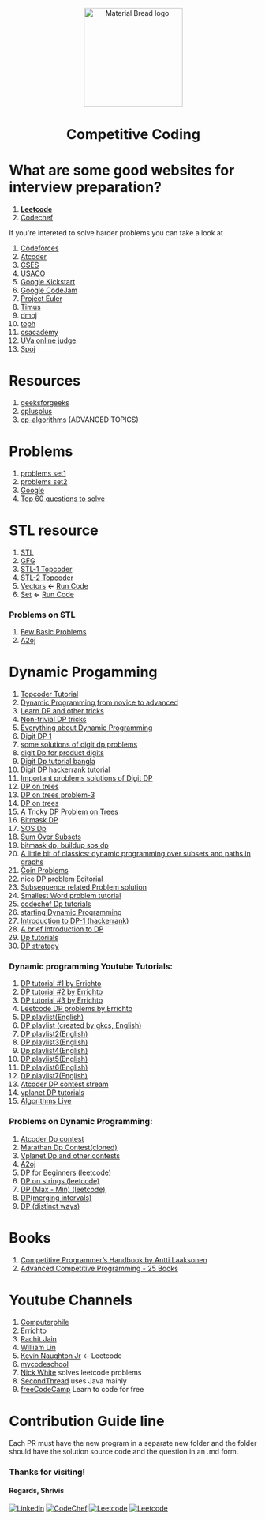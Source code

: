 

<p align="center">
 
  <img width="200" src="https://i.pinimg.com/originals/e4/26/70/e426702edf874b181aced1e2fa5c6cde.gif" alt="Material Bread logo">
  <h1 align="center">Competitive Coding</h1>
</p>


# What are some good websites for interview preparation?<br>

1.  **[Leetcode](https://leetcode.com/)**<br>
2.  [Codechef](https://www.codechef.com/)<br>

If you're intereted to solve harder problems you can take a look at <br>

1. [Codeforces](https://codeforces.com/)<br>
2. [Atcoder](https://atcoder.jp/)<br>
3. [CSES](https://cses.fi/problemset/)<br>
4. [USACO](http://www.usaco.org/index.php?page=contests)<br>
5. [Google Kickstart](https://codingcompetitions.withgoogle.com/kickstart/archive)<br>
6. [Google CodeJam](https://codingcompetitions.withgoogle.com/codejam/archive)<br>
7. [Project Euler](https://projecteuler.net/archives)<br>
8. [Timus](https://acm.timus.ru/problemset.aspx)<br>
9. [dmoj](https://dmoj.ca/problems/)<br>
10. [toph](https://toph.co/problems)<br>
11. [csacademy](https://csacademy.com/contest/interview-archive/)<br>
12. [UVa online judge](https://onlinejudge.org/index.php?option=com_onlinejudge&Itemid=13)<br>
13. [Spoj](https://www.spoj.com/problems/classical/)<br>

# Resources

1. [geeksforgeeks](https://www.geeksforgeeks.org/)<br>
2. [cplusplus](https://www.cplusplus.com/doc/tutorial/)<br>
3. [cp-algorithms](https://cp-algorithms.com/) (ADVANCED TOPICS)<br>

# Problems

1. [problems set1](https://github.com/rajathpi/cp-workshop/blob/main/Leetcode%20Preparation.pdf)<br>
2. [problems set2](https://github.com/rajathpi/cp-workshop/blob/main/DataStructures.pdf)<br>
3. [Google](https://leetcode.com/list/5ysk3zs5)<br>
4. [Top 60 questions to solve](https://leetcode.com/list/5ykwp077)<br>

# STL resource

1. [STL](http://www.martinbroadhurst.com/stl/table_of_contents.html)<br>
2. [GFG](https://www.geeksforgeeks.org/the-c-standard-template-library-stl/)<br>
3. [STL-1 Topcoder](https://www.topcoder.com/thrive/articles/Power%20up%20C++%20with%20the%20Standard%20Template%20Library%20Part%20One)<br>
4. [STL-2 Topcoder](https://www.topcoder.com/thrive/articles/Power%20up%20C++%20with%20the%20Standard%20Template%20Library%20Part%20Two:%20Advanced%20Uses)<br>
5. [Vectors](https://github.com/rajathpi/cp-workshop/blob/main/vector.cpp) **<-** [Run Code](https://ideone.com/71rAMc)<br>
6. [Set](https://github.com/rajathpi/cp-workshop/blob/main/SET%20.cpp) **<-** [Run Code](https://ideone.com/6xKNNx)<br>

### Problems on STL

1. [Few Basic Problems](https://www.hackerearth.com/login/?next=/challenges/competitive/code-monk-c-stl/problems/)<br>
2. [A2oj](https://a2oj.com/Category166.html)<br>

# Dynamic Progamming

1. [Topcoder Tutorial](https://www.topcoder.com/community/competitive-programming/tutorials/dynamic-programming-from-novice-to-advanced/)<br>
2. [Dynamic Programming,from novice to advanced](https://www.cnblogs.com/drizzlecrj/archive/2007/10/26/939159.html)<br>
3. [Learn DP and other tricks](https://www.codechef.com/certification/data-structures-and-algorithms/prepare#foundation)<br>
4. [Non-trivial DP tricks](https://codeforces.com/blog/entry/47764)<br>
5. [Everything about Dynamic Programming](https://codeforces.com/blog/entry/43256)<br>
6. [Digit DP 1](https://codeforces.com/blog/entry/53960)<br>
7. [some solutions of digit dp problems](https://codeforces.com/blog/entry/7221)<br>
8. [digit Dp for product digits](https://codeforces.com/blog/entry/53286)<br>
9. [Digit Dp tutorial bangla](http://shakilcompetitiveprogramming.blogspot.com/2015/09/digit-dp.html)<br>
10. [Digit DP hackerrank tutorial](https://www.hackerrank.com/topics/digit-dp)<br>
11. [Important problems solutions of Digit DP](http://gautamdegitdp.blogspot.com/)<br>
12. [DP on trees](https://codeforces.com/blog/entry/20935)<br>
13. [DP on trees problem-3](https://codeforces.com/blog/entry/63257)<br>
14. [DP on trees](https://www.commonlounge.com/discussion/8573ee40c4cb4673824c867715a5bc7b)<br>
15. [A Tricky DP Problem on Trees](http://rachitiitr.blogspot.com/2017/05/a-tricky-dp-problem-on-trees.html)<br>
16. [Bitmask DP](https://www.hackerearth.com/practice/algorithms/dynamic-programming/bit-masking/tutorial/)<br>
17. [SOS Dp](https://codeforces.com/blog/entry/45223)<br>
18. [Sum Over Subsets](https://www.geeksforgeeks.org/sum-subsets-dynamic-programming/)<br>
19. [bitmask dp, buildup sos dp](https://algowarehouse.blogspot.com/2018/01/bitmask-dp-buildup-to-sos-dp-pt-2.html)<br>
20. [A little bit of classics: dynamic programming over subsets and paths in graphs](https://codeforces.com/blog/entry/337)<br>
21. [Coin Problems](https://writeoption.medium.com/coin-problem-lets-code-2-0-83b607bdcfdc)<br>
22. [nice DP problem Editorial](https://medium.com/spidernitt/problem-c-codeforces-round-455-293ac65c10d6)<br>
23. [Subsequence related Problem solution](https://writeoption.medium.com/subsequence-of-length-3-2766e834303b)<br>
24. [Smallest Word problem tutorial](https://medium.com/spidernitt/smallest-word-e98611c09555)<br>
25. [codechef Dp tutorials](https://www.codechef.com/wiki/tutorial-dynamic-programming)<br>
26. [starting Dynamic Programming](https://www.quora.com/How-can-one-start-solving-dynamic-programming-problems)<br>
27. [Introduction to DP-1 (hackerrank)](https://www.hackerearth.com/practice/algorithms/dynamic-programming/introduction-to-dynamic-programming-1/tutorial/)<br>
28. [A brief Introduction to DP](https://drive.google.com/file/d/1K68sWVc5e4MnyACr2i5sLKWIhShn638S/view)<br>
29. [Dp tutorials](https://www.vplanetcoding.com/course2#698A)<br>
30. [DP strategy](https://www.quora.com/How-can-I-be-perfect-in-dynamic-programming-How-should-I-practice/answer/Bohdan-Pryshchenko?ch=10&share=9a742611&srid=DDSy)<br>

### Dynamic programming Youtube Tutorials:

1. [DP tutorial #1 by Errichto](https://youtu.be/YBSt1jYwVfU)<br>
2. [DP tutorial #2 by Errichto](https://youtu.be/1mtvm2ubHCY)<br>
3. [DP tutorial #3 by Errichto](https://youtu.be/pwpOC1dph6U)<br>
4. [Leetcode DP problems by Errichto](https://youtu.be/8RIqJDDgtU8)<br>
5. [DP playlist(English)](https://youtube.com/playlist?list=PLamzFoFxwoNjtJZoNNAlYQ_Ixmm2s-CGX)<br>
6. [DP playlist (created by gkcs, English)](https://www.youtube.com/playlist?list=PLMCXHnjXnTnto1pZVvH7rbZ9W5neZ7Yhc)<br>
7. [DP playlist2(English)](https://www.youtube.com/playlist?list=PLiQ766zSC5jM2OKVr8sooOuGgZkvnOCTI)<br>
8. [DP playlist3(English)](https://www.youtube.com/playlist?list=PLrmLmBdmIlpsHaNTPP_jHHDx_os9ItYXr)<br>
9. [Dp playlist4(English)](https://www.youtube.com/playlist?list=PLJULIlvhz0rE83NKhnq7acXYIeA0o1dXb)<br>
10. [DP playlist5(English)](https://www.youtube.com/playlist?list=PLqM7alHXFySGbXhWx7sBJEwY2DnhDjmxm)<br>
11. [DP playlist6(English)](https://www.youtube.com/playlist?list=PLfBJlB6T2eOtMXgK3FLUTawHjzpIEySHF)<br>
12. [DP playlist7(English)](https://www.youtube.com/playlist?list=PLawezQIZQjju9cZPjjD1vQK8IuNxcRD8u)<br>
13. [Atcoder DP contest stream](https://www.youtube.com/watch?v=FAQxdm0bTaw)<br>
14. [vplanet DP tutorials](https://www.youtube.com/channel/UCdNNY8Y8meG3z9Wy6MTzcLg/videos)<br>
15. [Algorithms Live](https://www.youtube.com/channel/UCBLr7ISa_YDy5qeATupf26w/featured)<br>

### Problems on Dynamic Programming:

1. [Atcoder Dp contest](https://atcoder.jp/contests/dp/tasks)<br>
2. [Marathan Dp Contest(cloned)](https://vjudge.net/contest/202878)<br>
3. [Vplanet Dp and other contests](https://codeforces.com/group/hK6hgc8x94/contests)<br>
4. [A2oj](https://a2oj.com/Category33.html)<br>
5. [DP for Beginners (leetcode)](https://leetcode.com/list/5yki62o1)<br>
6. [DP on strings (leetcode)](https://leetcode.com/list/5yk73e2v)<br>
7. [DP (Max - Min) (leetcode)](https://leetcode.com/list/5yk773i6)<br>
8. [DP(merging intervals)](https://leetcode.com/list/5yk7vj6m)<br>
9. [DP (distinct ways)](https://leetcode.com/list/5yk7a24s)<br>

# Books

1. [Competitive Programmer’s Handbook by Antti Laaksonen](https://cses.fi/book/book.pdf)<br>
2. [Advanced Competitive Programming - 25 Books](https://archive.org/details/advanced-competitive-programming/Advanced-Data-Structure)<br>

# Youtube Channels

1. [Computerphile](https://www.youtube.com/user/Computerphile)<br>
2. [Errichto](https://www.youtube.com/channel/UCBr_Fu6q9iHYQCh13jmpbrg)<br>
3. [Rachit Jain](https://www.youtube.com/channel/UC9fDC_eBh9e_bogw87DbGKQ)<br>
4. [William Lin](https://www.youtube.com/channel/UCKuDLsO0Wwef53qdHPjbU2Q)<br>
5. [Kevin Naughton Jr](https://www.youtube.com/c/KevinNaughtonJr) <- Leetcode<br>
6. [mycodeschool](https://www.youtube.com/user/mycodeschool)<br>
7. [Nick White](https://www.youtube.com/channel/UC1fLEeYICmo3O9cUsqIi7HA) solves leetcode problems<br>
8. [SecondThread](https://www.youtube.com/channel/UCXbCohpE9IoVQUD2Ifg1d1g) uses Java mainly<br>
9. [freeCodeCamp](https://www.youtube.com/channel/UC8butISFwT-Wl7EV0hUK0BQ) Learn to code for free<br>

# Contribution Guide line

Each PR must have the new program in a separate new folder and the folder should have the solution source code and the question in an .md form.

### Thanks for visiting!
#### Regards, Shrivis
[![Linkedin](https://img.shields.io/badge/-LinkedIn-blue?style=for-the-badge&logo=Linkedin&logoColor=white&link=https://www.linkedin.com/in/shrivis/)](https://www.linkedin.com/in/shrivis/)
[![CodeChef](https://img.shields.io/badge/CodeChef-brwon/endpoint?color=gray&logo=CodeChef&style=for-the-badge&link=https://www.codechef.com/users/shrivis)](https://www.codechef.com/users/shrivis/)
[![Leetcode](https://img.shields.io/badge/Leetcode-black/endpoint?color=black&logo=Leetcode&style=for-the-badge&link=https://www.leetcode.com/shrivis)](https://www.leetcode.com/shrivis/)
[![Leetcode](https://img.shields.io/badge/GFG-white/endpoint?color=white&logo=GeeksForGeeks&style=for-the-badge&link=https://auth.geeksforgeeks.org/user/shrivis/)](https://auth.geeksforgeeks.org/user/shrivis/)


